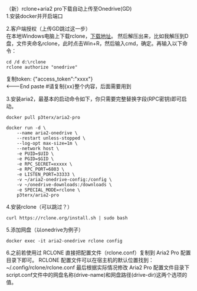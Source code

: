 （新）rclone+aria2 pro下载自动上传至Onedrive(GD)  
1.安装docker并开启端口  

2.客户端授权（上传GD跳过这一步）  
在本地Windows电脑上下载rclone，[下载地址](https://rclone.org/downloads/)。
然后解压出来，比如我解压到D盘，文件夹命名rclone，此时点击Win+R，然后输入cmd，确定。再输入以下命令：  
```
cd /d d:\rclone
rclone authorize "onedrive"
```

复制token:
{"access_token":"xxxx"}  
<---End paste    #请复制{xx}整个内容，后面需要用到


3.安装aria2，最基本的启动命令如下，你只需要完整替换<TOKEN>字段(RPC密钥)即可启动。  
```
docker pull p3terx/aria2-pro

docker run -d \
    --name aria2-onedrive \
    --restart unless-stopped \
    --log-opt max-size=1m \
    --network host \
    -e PUID=$UID \
    -e PGID=$GID \
    -e RPC_SECRET=xxxxx \
    -e RPC_PORT=6803 \
    -e LISTEN_PORT=33333 \
    -v ~/aria2-onedrive-config:/config \
    -v ~/onedrive-downloads:/downloads \
    -e SPECIAL_MODE=rclone \
    p3terx/aria2-pro
```
	
4.安装rclone（可以跳过？）  
```
curl https://rclone.org/install.sh | sudo bash
```
	
5.添加网盘（以onedrive为例子）  
```
docker exec -it aria2-onedrive rclone config
```
	
6.之前若使用过 RCLONE 直接把配置文件（rclone.conf）复制到 Aria2 Pro 配置目录下即可。 RCLONE 配置文件可以在宿主机的默认位置找到：~/.config/rclone/rclone.conf
最后根据实际情况修改 Aria2 Pro 配置文件目录下script.conf文件中的网盘名称(drive-name)和网盘路径(drive-dir)这两个选项的值。
